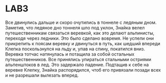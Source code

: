 # LAB3

Все двинулись дальше и скоро очутились в тоннеле с ледяным дном. 
Заметив, что ледяное дно тоннеля шло под уклон, Знайка велел путешественникам связаться веревкой,
как это делают альпинисты, переходя через ледники. Это было сделано вовремя. Не успели они прикрепить к
поясам веревку и двинуться в путь, как шедший впереди Клепка поскользнулся на льду и, упав на спину, покатился вниз.
Веревка тотчас натянулась и потащила за собой остальных путешественников. Все принялись упираться стальными остриями альпенштоков в лед.
Это задержало падение. Подтащив к себе на веревке Клепку, Знайка распорядился, чтоб его привязали позади всех и не разрешали вылезать вперед.
